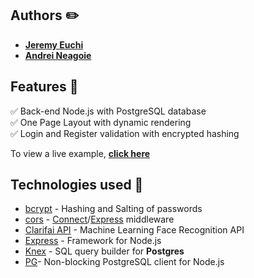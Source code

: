 
## Authors ✏️

-    [**Jeremy Euchi**](https://github.com/jeuchi)
-  [**Andrei Neagoie**](https://github.com/aneagoie)

## Features 🎤

✅ Back-end Node.js with PostgreSQL database\
✅ One Page Layout with dynamic rendering\
✅ Login and Register validation with encrypted hashing

To view a live example, **[click here](https://smart-brain-jeremy.herokuapp.com/)**

## Technologies used  🧰

-   [bcrypt](https://www.npmjs.com/package/bcrypt-nodejs) - Hashing and Salting of passwords
-   [cors](https://www.npmjs.com/package/cors) - [Connect](http://www.senchalabs.org/connect/)/[Express](http://expressjs.com/) middleware
-   [Clarifai API](https://www.clarifai.com/) - Machine Learning Face Recognition API
- [Express](https://expressjs.com/) - Framework for Node.js
- [Knex](http://knexjs.org/) - SQL query builder for **Postgres**
- [PG](https://www.npmjs.com/package/pg)- Non-blocking PostgreSQL client for Node.js
